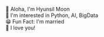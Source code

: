 🤙 Aloha, I'm Hyunsil Moon  
👀 I'm interested in Python, AI, BigData  
😁 Fun Fact: I'm married  
🥰 I love you!